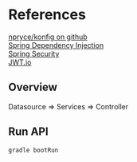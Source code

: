 # References

[npryce/konfig on github](https://github.com/npryce/konfig)\
[Spring Dependency Injection](https://www.baeldung.com/inversion-control-and-dependency-injection-in-spring)\
[Spring Security](https://spring.io/projects/spring-security)\
[JWT.io](https://jwt.io)

## Overview
Datasource => Services => Controller

## Run API
```bash
gradle bootRun
```